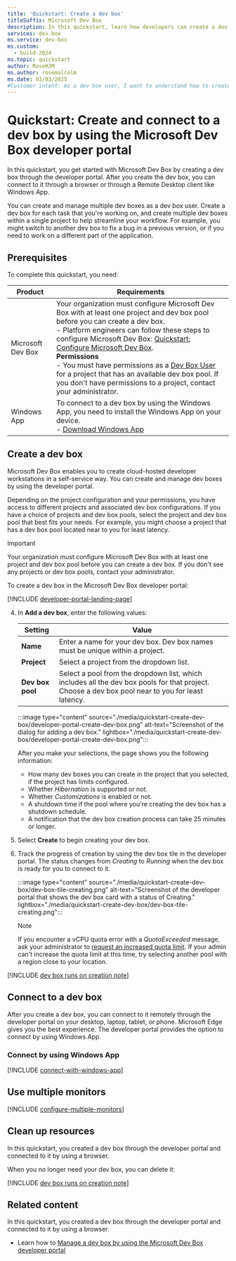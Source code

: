 ```yaml
---
title: 'Quickstart: Create a dev box'
titleSuffix: Microsoft Dev Box
description: In this quickstart, learn how developers can create a dev box in the Microsoft Dev Box developer portal, and remotely connect to it through the browser.
services: dev-box
ms.service: dev-box
ms.custom:
  - build-2024
ms.topic: quickstart
author: RoseHJM
ms.author: rosemalcolm
ms.date: 03/03/2025
#Customer intent: As a dev box user, I want to understand how to create and access a dev box so that I can start work.
---
```


# Quickstart: Create and connect to a dev box by using the Microsoft Dev Box developer portal

In this quickstart, you get started with Microsoft Dev Box by creating a dev box through the developer portal. After you create the dev box, you can connect to it through a browser or through a Remote Desktop client like Windows App.

You can create and manage multiple dev boxes as a dev box user. Create a dev box for each task that you're working on, and create multiple dev boxes within a single project to help streamline your workflow. For example, you might switch to another dev box to fix a bug in a previous version, or if you need to work on a different part of the application.

## Prerequisites

To complete this quickstart, you need:

| Product | Requirements |
|---------|--------------|
| Microsoft Dev Box | Your organization must configure Microsoft Dev Box with at least one project and dev box pool before you can create a dev box. <br> - Platform engineers can follow these steps to configure Microsoft Dev Box: [Quickstart: Configure Microsoft Dev Box](quickstart-configure-dev-box-service.md). <br>**Permissions** <br> - You must have permissions as a [Dev Box User](quickstart-configure-dev-box-service.md#provide-access-to-a-dev-box-project) for a project that has an available dev box pool. If you don't have permissions to a project, contact your administrator.|
| Windows App | To connect to a dev box by using the Windows App, you need to install the Windows App on your device. <br> - [Download Windows App](https://apps.microsoft.com/detail/9n1f85v9t8bn?hl=en-us&gl=US) |

## Create a dev box

Microsoft Dev Box enables you to create cloud-hosted developer workstations in a self-service way. You can create and manage dev boxes by using the developer portal.

Depending on the project configuration and your permissions, you have access to different projects and associated dev box configurations. If you have a choice of projects and dev box pools, select the project and dev box pool that best fits your needs. For example, you might choose a project that has a dev box pool located near to you for least latency.

> [!IMPORTANT]
> Your organization must configure Microsoft Dev Box with at least one project and dev box pool before you can create a dev box. If you don't see any projects or dev box pools, contact your administrator.

To create a dev box in the Microsoft Dev Box developer portal:

[!INCLUDE [developer-portal-landing-page](includes/developer-portal-landing-page.md)]

4. In **Add a dev box**, enter the following values:

   | Setting | Value |
   |---|---|
   | **Name** | Enter a name for your dev box. Dev box names must be unique within a project. |
   | **Project** | Select a project from the dropdown list. |
   | **Dev box pool** | Select a pool from the dropdown list, which includes all the dev box pools for that project. Choose a dev box pool near to you for least latency.|

   :::image type="content" source="./media/quickstart-create-dev-box/developer-portal-create-dev-box.png" alt-text="Screenshot of the dialog for adding a dev box." lightbox="./media/quickstart-create-dev-box/developer-portal-create-dev-box.png":::

   After you make your selections, the page shows you the following information:

   - How many dev boxes you can create in the project that you selected, if the project has limits configured.
   - Whether *Hibernation* is supported or not.
   - Whether *Customizations* is enabled or not.
   - A shutdown time if the pool where you're creating the dev box has a shutdown schedule.
   - A notification that the dev box creation process can take 25 minutes or longer.
   
5. Select **Create** to begin creating your dev box.

6. Track the progress of creation by using the dev box tile in the developer portal. The status changes from *Creating* to *Running* when the dev box is ready for you to connect to it.
      
   :::image type="content" source="./media/quickstart-create-dev-box/dev-box-tile-creating.png" alt-text="Screenshot of the developer portal that shows the dev box card with a status of Creating." lightbox="./media/quickstart-create-dev-box/dev-box-tile-creating.png":::
   
   > [!Note]
   > If you encounter a vCPU quota error with a *QuotaExceeded* message, ask your administrator to [request an increased quota limit](/azure/dev-box/how-to-request-quota-increase). If your admin can't increase the quota limit at this time, try selecting another pool with a region close to your location. 

[!INCLUDE [dev box runs on creation note](./includes/note-dev-box-runs-on-creation.md)]

## Connect to a dev box

After you create a dev box, you can connect to it remotely through the developer portal on your desktop, laptop, tablet, or phone. Microsoft Edge gives you the best experience. The developer portal provides the option to connect by using Windows App. 

### Connect by using Windows App

[!INCLUDE [connect-with-windows-app](includes/connect-with-windows-app.md)]

## Use multiple monitors

[!INCLUDE [configure-multiple-monitors](includes/configure-multiple-monitors.md)]

## Clean up resources

In this quickstart, you created a dev box through the developer portal and connected to it by using a browser. 

When you no longer need your dev box, you can delete it:

[!INCLUDE [dev box runs on creation note](./includes/clean-up-resources.md)] 

## Related content

In this quickstart, you created a dev box through the developer portal and connected to it by using a browser. 

- Learn how to [Manage a dev box by using the Microsoft Dev Box developer portal](how-to-create-dev-boxes-developer-portal.md)